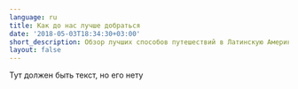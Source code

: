 ```yaml
---
language: ru
title: Как до нас лучше добраться
date: '2018-05-03T18:34:30+03:00'
short_description: Обзор лучших способов путешествий в Латинскую Америку
layout: false
---
```

Тут должен быть текст, но его нету
